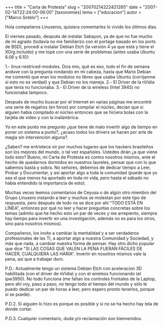 +++
title = "Carta de Protesta"
slug = "20070214222421265"
date = "2007-02-14T22:24:00-06:00"
[taxonomies]
tema = ["educacion"]
autor = ["Marco Sotelo"]
+++

Hola compañeros Linuxeros, quisiera comentarles lo vivido los últimos
días.

El viernes pasado, después de instalar Sabayon, ya de que no fue mucho
de mi agrado (todavía no me familiarizo con el portage basado en los
ports de BSD), procedí a instalar Debian Etch (la versión 4 ya que está
y tiene el XOrg incluído) y me topé con una serie de problemas (antes
usaba Ubuntu 6.06 y 6.10):

1.- linux-restriced-modules. Dios mio, qué es eso, todo el fin de semana
anduve con la pregunta rondando en mi cabeza, hasta que Mario Debian me
comentó que eran los modulos no libres que usaba Ubuntu (corríjanme si
esto no es verdad) y que Debian no los maneja. 2.- El Driver de la
nVidia que tenía no funcionaba. 3.- El Driver de la wireless (Intel
3945) no funcionaba tampoco.

<!-- more -->
Después de mucho buscar por el Internet en varias páginas me encontré
una serie de regaños (en foros) por compilar el núcleo, decían que si
alguien había compilado el núcleo entonces que se hiciera bolas con la
tarjeta de vídeo y con la inalámbrica.

Yo en este punto me pregunto ¿que tiene de malo invertir algo de tiempo
en poner un sistema a punto?, ¿acaso todos los drivers se hacen por arte
de magia sin intervención alguna?.

¿Saben? me entristece oír por muchos lugares que los hackers brasileños
son los mejores del mundo, o tal vez españoles. Ustedes dirán ¿a que
viene todo esto? Bueno, mi Carta de Protesta es contra nosotros mismos,
ante el hecho de quedarnos dormidos en nuestros laureles, pensar que con
lo que sabemos basta y sobra. No señores, debemos de dedicar tiempo a
Leer, Probar y Documentar, y así aportar algo a toda la comunidad (puede
que yo sea el que menos ha aportado en toda mi vida, pero hasta el
sábado no había entendido la importancia de esto).

Muchas veces leemos comentarios de Ceyusa o de algún otro miembro del
Grupo Linuxero instando a leer y muchos se molestan por este tipo de
respuesta, pero después de todo no se dice por ahí "TODO ESTÁ EN LÍNEA",
entonces por qué no leer y hacer preguntas concretas sobre los temas
(admito que he hecho esto un par de veces y me arrepiento, siempre hay
tiempo para invertir en una investigación, además no es para los otros,
sino para nosotros mismos).

Compañeros, los invito a cambiar la mentalidad y a ser verdaderos
profesionales de las TI, a aportar algo a nuestra Comunidad y Sociedad,
y más que nada, a cambiar nuestra forma de pensar. Hay otro dicho
popular que dice "SI LAS COSAS QUE VALEN LA PENA FUERAN FÁCILES DE
HACER, CUALQUIERA LAS HARÍA". Invertir en nosotros mismos vale la pena,
así que a trabajar duro.

P.D.: Actualmente tengo un sistema Debian Etch con aceleracion 3D
habilitada (con el driver de nVidia) y con el wireless funcionando (el
ipw3950). No todo funciona (me faltan los controles frontales de la
Laptop, pero ahí voy, paso a paso, no tengo todo el tiempo del mundo y
sólo le puedo dedicar un par de horas a leer, pero espero pronto
tenerlos, porque sí se puede).

P.D.2. Si alguien lo hizo es porque es posible y si no se ha hecho hay
tela de donde cortar.

P.D.3. Cualquier comentario, duda y/o reclamación son bienvenidos.

